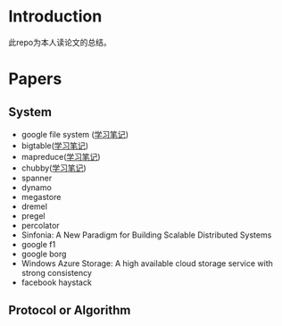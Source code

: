 # Introduction
此repo为本人读论文的总结。

# Papers

## System

- google file system ([学习笔记](doc/gfs.md))
- bigtable([学习笔记](doc/bigtable.md))
- mapreduce([学习笔记](doc/mapreduce.md))
- chubby([学习笔记](doc/chubby.md))
- spanner
- dynamo
- megastore
- dremel
- pregel
- percolator
- Sinfonia: A New Paradigm for Building Scalable Distributed Systems
- google f1
- google borg
- Windows Azure Storage: A high available cloud storage service with strong consistency
- facebook haystack

## Protocol or Algorithm

